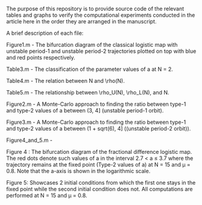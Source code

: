 The purpose of this repository is to provide source code of the relevant tables and graphs to verify the computational experiments conducted in the article here in the order they are arranged in the manuscript.

A brief description of each file:

Figure1.m - The bifurcation diagram of the classical logistic map with unstable period-1 and unstable period-2 trajectories plotted on top with blue and red points respectively.

Table3.m - The classification of the parameter values of a at N = 2.

Table4.m - The relation between N and \rho(N).

Table5.m - The relationship between \rho_U(N), \rho_L(N), and N.

Figure2.m - A Monte-Carlo approach to finding the ratio between type-1 and type-2 values of a between (3, 4] (unstable period-1 orbit).

Figure3.m - A Monte-Carlo approach to finding the ratio between type-1 and type-2 values of a between (1 + sqrt(6), 4] ((unstable period-2 orbit)).

Figure4_and_5.m - 

  Figure 4 : The bifurcation diagram of the fractional difference logistic map. The red dots denote such values of a in the interval
2.7 < a ≤ 3.7 where the trajectory remains at the fixed point (Type-2 values of a) at N = 15 and μ = 0.8. Note that the
a-axis is shown in the logarithmic scale.

  Figure 5:  Showcases 2 initial conditions from which the first one stays in the fixed point while the second initial condition does not. All computations are performed at N = 15 and μ = 0.8.

